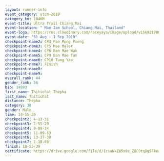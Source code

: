 ```yaml
---
layout: runner-info 
event_category: utcm-2019 
category_km: 104KM 
event-title: Ultra Trail Chiang Mai 
event-location: " Mae Jam School, Chiang Mai, Thailand" 
event-logo: https://res.cloudinary.com/raceyaya/image/upload/v1569217001/logo/ultra-trail-chiangmai_ay7efp.jpg 
event-date: "31 Aug - 1 Sep 2019" 
checkpoint-name2: CP3 Pao Pong Pieng 
checkpoint-name3: CP5 Mae Malor 
checkpoint-name4: CP6 Ban Mae Wak  
checkpoint-name5: CP9 Ban Mae Tan 
checkpoint-name6: CP10 Tung Yao 
checkpoint-name7: Finish 
checkpoint-name8: 
checkpoint-name9: 
overall_rank: 44
gender_rank: 36
bib: 14093
first_name: Thitichat Thepha
last_name: Thitichat
distance: Thepha
category: 38
gender: Male
time: 14-55-39
checkpoint2: 4-13-31
checkpoint3: 7-55-29
checkpoint4: 9-09-34
checkpoint5: 11-09-53
checkpoint6: 13-37-30
checkpoint7: 1-18-09
finish: 18-55-39
certificate: https://drive.google.com/file/d/1csaNkZ85x9e_Z8COtqDg5FkeaiWTnRzv/view?usp=sharing
---
```

